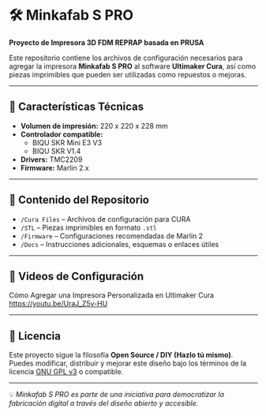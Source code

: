# 🛠️ Minkafab S PRO

**Proyecto de Impresora 3D FDM REPRAP basada en PRUSA**

Este repositorio contiene los archivos de configuración necesarios para agregar la impresora **Minkafab S PRO** al software **Ultimaker Cura**, así como piezas imprimibles que pueden ser utilizadas como repuestos o mejoras.

---

## 🧩 Características Técnicas

- **Volumen de impresión:** 220 x 220 x 228 mm  
- **Controlador compatible:**  
  - BIQU SKR Mini E3 V3  
  - BIQU SKR V1.4  
- **Drivers:** TMC2209  
- **Firmware:** Marlin 2.x  

---

## 📂 Contenido del Repositorio

- `/Cura Files` – Archivos de configuración para CURA  
- `/STL` – Piezas imprimibles en formato `.stl`  
- `/Firmware` – Configuraciones recomendadas de Marlin 2
- `/Docs` – Instrucciones adicionales, esquemas o enlaces útiles  

---

## 🎥 Videos de Configuración

Cómo Agregar una Impresora Personalizada en Ultimaker Cura
https://youtu.be/UraJ_Z5v-HU

---

## 🔧 Licencia

Este proyecto sigue la filosofía **Open Source / DIY (Hazlo tú mismo)**. Puedes modificar, distribuir y mejorar este diseño bajo los términos de la licencia [GNU GPL v3](https://www.gnu.org/licenses/gpl-3.0.html) o compatible.

---


💡 *Minkafab S PRO es parte de una iniciativa para democratizar la fabricación digital a través del diseño abierto y accesible.*
